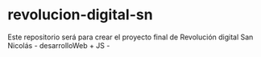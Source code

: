 # revolucion-digital-sn
Este repositorio será para crear el proyecto final de Revolución digital San Nicolás - desarrolloWeb + JS -
